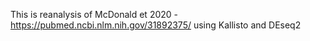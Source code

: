 This is reanalysis of McDonald et 2020 - https://pubmed.ncbi.nlm.nih.gov/31892375/
using Kallisto and DEseq2
